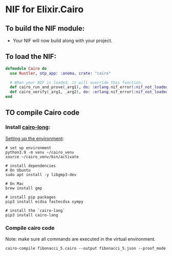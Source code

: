 # NIF for Elixir.Cairo

## To build the NIF module:

- Your NIF will now build along with your project.

## To load the NIF:

```elixir
defmodule Cairo do
  use Rustler, otp_app: :anoma, crate: "cairo"

  # When your NIF is loaded, it will override this function.
  def cairo_run_and_prove(_arg1), do: :erlang.nif_error(:nif_not_loaded)
  def cairo_verify(_arg1, _arg2), do: :erlang.nif_error(:nif_not_loaded)
end
```

## TO compile Cairo code

### Install [cairo-long](https://github.com/starkware-libs/cairo-lang):

[Setting up the environment](https://docs.cairo-lang.org/quickstart.html):

```shell
# set up environment
python3.9 -m venv ~/cairo_venv
source ~/cairo_venv/bin/activate

# install dependencies
# On Ubuntu
sudo apt install -y libgmp3-dev

# On Mac
brew install gmp

# install pip packages
pip3 install ecdsa fastecdsa sympy

# install the `cairo-lang`
pip3 install cairo-lang
```

### Compile cairo code
Note: make sure all commands are executed in the virtual environment.

```shell
cairo-compile fibonacci_5.cairo --output fibonacci_5.json --proof_mode
```
